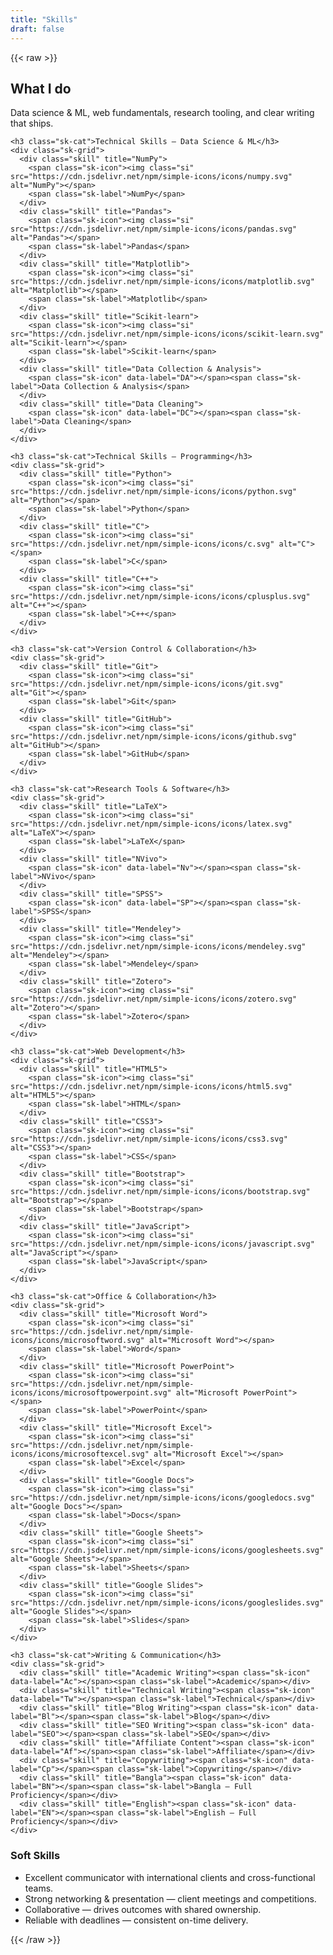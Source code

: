 ```yaml
---
title: "Skills"
draft: false
---
```


{{< raw >}}
<div class="skills-wrap">

  <section class="sk-card">
    <h2 class="sk-head">What I do</h2>
    <p class="sk-sub">Data science & ML, web fundamentals, research tooling, and clear writing that ships.</p>

    <h3 class="sk-cat">Technical Skills — Data Science & ML</h3>
    <div class="sk-grid">
      <div class="skill" title="NumPy">
        <span class="sk-icon"><img class="si" src="https://cdn.jsdelivr.net/npm/simple-icons/icons/numpy.svg" alt="NumPy"></span>
        <span class="sk-label">NumPy</span>
      </div>
      <div class="skill" title="Pandas">
        <span class="sk-icon"><img class="si" src="https://cdn.jsdelivr.net/npm/simple-icons/icons/pandas.svg" alt="Pandas"></span>
        <span class="sk-label">Pandas</span>
      </div>
      <div class="skill" title="Matplotlib">
        <span class="sk-icon"><img class="si" src="https://cdn.jsdelivr.net/npm/simple-icons/icons/matplotlib.svg" alt="Matplotlib"></span>
        <span class="sk-label">Matplotlib</span>
      </div>
      <div class="skill" title="Scikit-learn">
        <span class="sk-icon"><img class="si" src="https://cdn.jsdelivr.net/npm/simple-icons/icons/scikit-learn.svg" alt="Scikit-learn"></span>
        <span class="sk-label">Scikit-learn</span>
      </div>
      <div class="skill" title="Data Collection & Analysis">
        <span class="sk-icon" data-label="DA"></span><span class="sk-label">Data Collection & Analysis</span>
      </div>
      <div class="skill" title="Data Cleaning">
        <span class="sk-icon" data-label="DC"></span><span class="sk-label">Data Cleaning</span>
      </div>
    </div>

    <h3 class="sk-cat">Technical Skills — Programming</h3>
    <div class="sk-grid">
      <div class="skill" title="Python">
        <span class="sk-icon"><img class="si" src="https://cdn.jsdelivr.net/npm/simple-icons/icons/python.svg" alt="Python"></span>
        <span class="sk-label">Python</span>
      </div>
      <div class="skill" title="C">
        <span class="sk-icon"><img class="si" src="https://cdn.jsdelivr.net/npm/simple-icons/icons/c.svg" alt="C"></span>
        <span class="sk-label">C</span>
      </div>
      <div class="skill" title="C++">
        <span class="sk-icon"><img class="si" src="https://cdn.jsdelivr.net/npm/simple-icons/icons/cplusplus.svg" alt="C++"></span>
        <span class="sk-label">C++</span>
      </div>
    </div>

    <h3 class="sk-cat">Version Control & Collaboration</h3>
    <div class="sk-grid">
      <div class="skill" title="Git">
        <span class="sk-icon"><img class="si" src="https://cdn.jsdelivr.net/npm/simple-icons/icons/git.svg" alt="Git"></span>
        <span class="sk-label">Git</span>
      </div>
      <div class="skill" title="GitHub">
        <span class="sk-icon"><img class="si" src="https://cdn.jsdelivr.net/npm/simple-icons/icons/github.svg" alt="GitHub"></span>
        <span class="sk-label">GitHub</span>
      </div>
    </div>

    <h3 class="sk-cat">Research Tools & Software</h3>
    <div class="sk-grid">
      <div class="skill" title="LaTeX">
        <span class="sk-icon"><img class="si" src="https://cdn.jsdelivr.net/npm/simple-icons/icons/latex.svg" alt="LaTeX"></span>
        <span class="sk-label">LaTeX</span>
      </div>
      <div class="skill" title="NVivo">
        <span class="sk-icon" data-label="Nv"></span><span class="sk-label">NVivo</span>
      </div>
      <div class="skill" title="SPSS">
        <span class="sk-icon" data-label="SP"></span><span class="sk-label">SPSS</span>
      </div>
      <div class="skill" title="Mendeley">
        <span class="sk-icon"><img class="si" src="https://cdn.jsdelivr.net/npm/simple-icons/icons/mendeley.svg" alt="Mendeley"></span>
        <span class="sk-label">Mendeley</span>
      </div>
      <div class="skill" title="Zotero">
        <span class="sk-icon"><img class="si" src="https://cdn.jsdelivr.net/npm/simple-icons/icons/zotero.svg" alt="Zotero"></span>
        <span class="sk-label">Zotero</span>
      </div>
    </div>

    <h3 class="sk-cat">Web Development</h3>
    <div class="sk-grid">
      <div class="skill" title="HTML5">
        <span class="sk-icon"><img class="si" src="https://cdn.jsdelivr.net/npm/simple-icons/icons/html5.svg" alt="HTML5"></span>
        <span class="sk-label">HTML</span>
      </div>
      <div class="skill" title="CSS3">
        <span class="sk-icon"><img class="si" src="https://cdn.jsdelivr.net/npm/simple-icons/icons/css3.svg" alt="CSS3"></span>
        <span class="sk-label">CSS</span>
      </div>
      <div class="skill" title="Bootstrap">
        <span class="sk-icon"><img class="si" src="https://cdn.jsdelivr.net/npm/simple-icons/icons/bootstrap.svg" alt="Bootstrap"></span>
        <span class="sk-label">Bootstrap</span>
      </div>
      <div class="skill" title="JavaScript">
        <span class="sk-icon"><img class="si" src="https://cdn.jsdelivr.net/npm/simple-icons/icons/javascript.svg" alt="JavaScript"></span>
        <span class="sk-label">JavaScript</span>
      </div>
    </div>

    <h3 class="sk-cat">Office & Collaboration</h3>
    <div class="sk-grid">
      <div class="skill" title="Microsoft Word">
        <span class="sk-icon"><img class="si" src="https://cdn.jsdelivr.net/npm/simple-icons/icons/microsoftword.svg" alt="Microsoft Word"></span>
        <span class="sk-label">Word</span>
      </div>
      <div class="skill" title="Microsoft PowerPoint">
        <span class="sk-icon"><img class="si" src="https://cdn.jsdelivr.net/npm/simple-icons/icons/microsoftpowerpoint.svg" alt="Microsoft PowerPoint"></span>
        <span class="sk-label">PowerPoint</span>
      </div>
      <div class="skill" title="Microsoft Excel">
        <span class="sk-icon"><img class="si" src="https://cdn.jsdelivr.net/npm/simple-icons/icons/microsoftexcel.svg" alt="Microsoft Excel"></span>
        <span class="sk-label">Excel</span>
      </div>
      <div class="skill" title="Google Docs">
        <span class="sk-icon"><img class="si" src="https://cdn.jsdelivr.net/npm/simple-icons/icons/googledocs.svg" alt="Google Docs"></span>
        <span class="sk-label">Docs</span>
      </div>
      <div class="skill" title="Google Sheets">
        <span class="sk-icon"><img class="si" src="https://cdn.jsdelivr.net/npm/simple-icons/icons/googlesheets.svg" alt="Google Sheets"></span>
        <span class="sk-label">Sheets</span>
      </div>
      <div class="skill" title="Google Slides">
        <span class="sk-icon"><img class="si" src="https://cdn.jsdelivr.net/npm/simple-icons/icons/googleslides.svg" alt="Google Slides"></span>
        <span class="sk-label">Slides</span>
      </div>
    </div>

    <h3 class="sk-cat">Writing & Communication</h3>
    <div class="sk-grid">
      <div class="skill" title="Academic Writing"><span class="sk-icon" data-label="Ac"></span><span class="sk-label">Academic</span></div>
      <div class="skill" title="Technical Writing"><span class="sk-icon" data-label="Tw"></span><span class="sk-label">Technical</span></div>
      <div class="skill" title="Blog Writing"><span class="sk-icon" data-label="Bl"></span><span class="sk-label">Blog</span></div>
      <div class="skill" title="SEO Writing"><span class="sk-icon" data-label="SEO"></span><span class="sk-label">SEO</span></div>
      <div class="skill" title="Affiliate Content"><span class="sk-icon" data-label="Af"></span><span class="sk-label">Affiliate</span></div>
      <div class="skill" title="Copywriting"><span class="sk-icon" data-label="Cp"></span><span class="sk-label">Copywriting</span></div>
      <div class="skill" title="Bangla"><span class="sk-icon" data-label="BN"></span><span class="sk-label">Bangla — Full Proficiency</span></div>
      <div class="skill" title="English"><span class="sk-icon" data-label="EN"></span><span class="sk-label">English — Full Proficiency</span></div>
    </div>
  </section>

  <section class="sk-card soft-card">
    <h3 class="sk-cat">Soft Skills</h3>
    <ul class="soft-list">
      <li><span>Excellent communicator with international clients and cross-functional teams.</span></li>
      <li><span>Strong networking & presentation — client meetings and competitions.</span></li>
      <li><span>Collaborative — drives outcomes with shared ownership.</span></li>
      <li><span>Reliable with deadlines — consistent on-time delivery.</span></li>
    </ul>
  </section>

</div>
{{< /raw >}}
